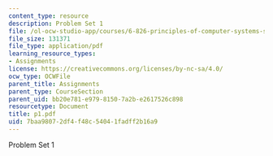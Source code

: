 ```yaml
---
content_type: resource
description: Problem Set 1
file: /ol-ocw-studio-app/courses/6-826-principles-of-computer-systems-spring-2002/7baa98072df4f48c54041fadff2b16a9_p1.pdf
file_size: 131371
file_type: application/pdf
learning_resource_types:
- Assignments
license: https://creativecommons.org/licenses/by-nc-sa/4.0/
ocw_type: OCWFile
parent_title: Assignments
parent_type: CourseSection
parent_uid: bb20e781-e979-8150-7a2b-e2617526c898
resourcetype: Document
title: p1.pdf
uid: 7baa9807-2df4-f48c-5404-1fadff2b16a9
---
```

Problem Set 1